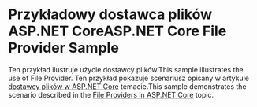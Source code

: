 # <a name="aspnet-core-file-provider-sample"></a><span data-ttu-id="99402-101">Przykładowy dostawca plików ASP.NET Core</span><span class="sxs-lookup"><span data-stu-id="99402-101">ASP.NET Core File Provider Sample</span></span>

<span data-ttu-id="99402-102">Ten przykład ilustruje użycie dostawcy plików.</span><span class="sxs-lookup"><span data-stu-id="99402-102">This sample illustrates the use of File Provider.</span></span> <span data-ttu-id="99402-103">Ten przykład pokazuje scenariusz opisany w artykule [dostawcy plików w ASP.NET Core](https://docs.microsoft.com/aspnet/core/fundamentals/file-providers) temacie.</span><span class="sxs-lookup"><span data-stu-id="99402-103">This sample demonstrates the scenario described in the [File Providers in ASP.NET Core](https://docs.microsoft.com/aspnet/core/fundamentals/file-providers) topic.</span></span>
